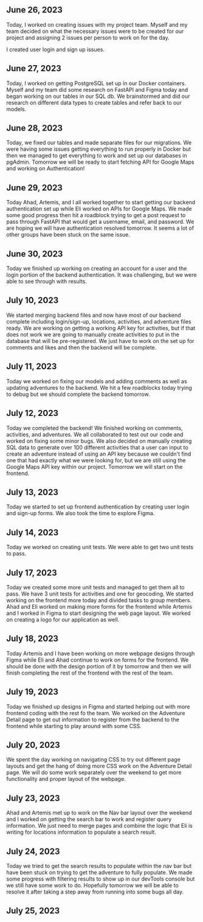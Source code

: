 ## June 26, 2023

Today, I worked on creating issues with my project team. Myself and my team decided on what the necessary issues were to be created for our project and assigning 2 issues per person to work on for the day.

I created user login and sign up issues.

## June 27, 2023

Today, I worked on getting PostgreSQL set up in our Docker containers. Myself and my team did some research on FastAPI and Figma today and began working on our tables in our SQL db. We brainstormed and did our research on different data types to create tables and refer back to our models.

## June 28, 2023

Today, we fixed our tables and made separate files for our migrations. We were having some issues getting everything to run properly in Docker but then we managed to get everything to work and set up our databases in pgAdmin. Tomorrow we will be ready to start fetching API for Google Maps and working on Authentication!

## June 29, 2023

Today Ahad, Artemis, and I all worked together to start getting our backend authentication set up while Eli worked on APIs for Google Maps. We made some good progress then hit a roadblock trying to get a post request to pass through FastAPI that would get a username, email, and password. We are hoping we will have authentication resolved tomorrow. It seems a lot of other groups have been stuck on the same issue.

## June 30, 2023

Today we finished up working on creating an account for a user and the login portion of the backend authentication. It was challenging, but we were able to see through with results.

## July 10, 2023

We started merging backend files and now have most of our backend complete including login/sign-up, locations, activities, and adventure files ready. We are working on getting a working API key for activities, but if that does not work we are going to manually create activities to put in the database that will be pre-registered. We just have to work on the set up for comments and likes and then the backend will be complete.

## July 11, 2023

Today we worked on fixing our models and adding comments as well as updating adventures to the backend. We hit a few roadblocks today trying to debug but we should complete the backend tomorrow.

## July 12, 2023

Today we completed the backend! We finished working on comments, activities, and adventures. We all collaborated to test out our code and worked on fixing some minor bugs. We also decided on manually creating SQL data to generate over 100 different activities that a user can input to create an adventure instead of using an API key because we couldn't find one that had exactly what we were looking for, but we are still using the Google Maps API key within our project. Tomorrow we will start on the frontend.

## July 13, 2023

Today we started to set up frontend authentication by creating user login and sign-up forms. We also took the time to explore Figma.

## July 14, 2023

Today we worked on creating unit tests. We were able to get two unit tests to pass.

## July 17, 2023

Today we created some more unit tests and managed to get them all to pass. We have 3 unit tests for activities and one for geocoding. We started working on the frontend more today and divided tasks to group members. Ahad and Eli worked on making more forms for the frontend while Artemis and I worked in Figma to start designing the web page layout. We worked on creating a logo for our application as well.

## July 18, 2023

Today Artemis and I have been working on more webpage designs through Figma while Eli and Ahad continue to work on forms for the frontend. We should be done with the design portion of it by tomorrow and then we will finish completing the rest of the frontend with the rest of the team.

## July 19, 2023

Today we finished up designs in Figma and started helping out with more frontend coding with the rest fo the team. We worked on the Adventure Detail page to get out information to register from the backend to the frontend while starting to play around with some CSS.

## July 20, 2023

We spent the day working on navigating CSS to try out different page layouts and get the hang of doing more CSS work on the Adventure Detail page. We will do some work separately over the weekend to get more functionality and proper layout of the webpage.

## July 23, 2023

Ahad and Artemis met up to work on the Nav bar layout over the weekend and I worked on getting the search bar to work and register query information. We just need to merge pages and combine the logic that Eli is writing for locations information to populate a search result.

## July 24, 2023

Today we tried to get the search results to populate within the nav bar but have been stuck on trying to get the adventure to fully populate. We made some progress with filtering results to show up in our devTools console but we still have some work to do. Hopefully tomorrow we will be able to resolve it after taking a step away from running into some bugs all day.

## July 25, 2023
